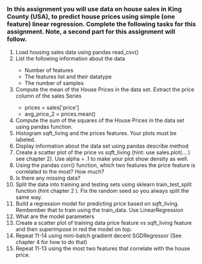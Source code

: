 <h3> In this assignment you will use data on house sales in King County (USA), to predict house 
prices using simple (one feature) linear regression. Complete the following tasks for this 
assignment. Note, a second part for this assignment will follow.</h3>

<ol> 
<li>Load housing sales data using pandas read_csv()</li>
<li>List the following information about the data </li>
<ul>
<li>Number of features </li>
<li>The features list and their datatype </li>
<li>The number of samples </li>
</ul>
<li>Compute the mean of the House Prices in the data set. Extract the price column of the sales Series </li>
<ul>
<li>prices = sales['price'] </li>
<li>avg_price_2 = prices.mean()</li>
</ul>
<li>Compute the sum of the squares of the House Prices in the data set using pandas function. </li>
<li>Histogram sqft_living and the prices features. Your plots must be labeled.</li>
<li>Display information about the data set using pandas describe method</li>
<li>Create a scatter plot of the price vs sqft_living (hint: use sales.plot(… ) see chapter 2). Use alpha = .1 to make your plot show density as well.
<li>Using the pandas corr() function, which two features the price feature is correlated to the most? How much?</li>
<li>Is there any missing data?</li>
<li>Split the data into training and testing sets using sklearn train_test_split function (hint chapter 2 ). Fix the random seed so you always split the same way.</li>
<li>Build a regression model for predicting price based on sqft_living. Rembember that to train using the train_data. Use LinearRegression </li>
<li>What are the model parameters </li>
<li>Create a scatter plot of training data price feature vs sqft_living feature and then superimpose in red the model on top.</li>
<li>Repeat 11-14 using mini-batch gradient decent SGDRegressor (See chapter 4 for how to do that)</li>
<li>Repeat 11-13 using the most two features that correlate with the house price.</li>
</ol>
